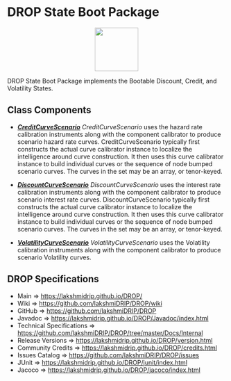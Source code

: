 # DROP State Boot Package

<p align="center"><img src="https://github.com/lakshmiDRIP/DROP/blob/master/DRIP_Logo.gif?raw=true" width="100"></p>

DROP State Boot Package implements the Bootable Discount, Credit, and Volatility States.


## Class Components

 * [***CreditCurveScenario***](https://github.com/lakshmiDRIP/DROP/tree/master/src/main/java/org/drip/state/boot/CreditCurveScenario.java)
 <i>CreditCurveScenario</i> uses the hazard rate calibration instruments along with the component calibrator
 to produce scenario hazard rate curves. CreditCurveScenario typically first constructs the actual curve
 calibrator instance to localize the intelligence around curve construction. It then uses this curve
 calibrator instance to build individual curves or the sequence of node bumped scenario curves. The curves in
 the set may be an array, or tenor-keyed.

 * [***DiscountCurveScenario***](https://github.com/lakshmiDRIP/DROP/tree/master/src/main/java/org/drip/state/boot/DiscountCurveScenario.java)
 <i>DiscountCurveScenario</i> uses the interest rate calibration instruments along with the component
 calibrator to produce scenario interest rate curves. DiscountCurveScenario typically first constructs the
 actual curve calibrator instance to localize the intelligence around curve construction. It then uses this
 curve calibrator instance to build individual curves or the sequence of node bumped scenario curves. The
 curves in the set may be an array, or tenor-keyed.

 * [***VolatilityCurveScenario***](https://github.com/lakshmiDRIP/DROP/tree/master/src/main/java/org/drip/state/boot/VolatilityCurveScenario.java)
 <i>VolatilityCurveScenario</i> uses the Volatility calibration instruments along with the component
 calibrator to produce scenario Volatility curves.


## DROP Specifications

 * Main                     => https://lakshmidrip.github.io/DROP/
 * Wiki                     => https://github.com/lakshmiDRIP/DROP/wiki
 * GitHub                   => https://github.com/lakshmiDRIP/DROP
 * Javadoc                  => https://lakshmidrip.github.io/DROP/Javadoc/index.html
 * Technical Specifications => https://github.com/lakshmiDRIP/DROP/tree/master/Docs/Internal
 * Release Versions         => https://lakshmidrip.github.io/DROP/version.html
 * Community Credits        => https://lakshmidrip.github.io/DROP/credits.html
 * Issues Catalog           => https://github.com/lakshmiDRIP/DROP/issues
 * JUnit                    => https://lakshmidrip.github.io/DROP/junit/index.html
 * Jacoco                   => https://lakshmidrip.github.io/DROP/jacoco/index.html
